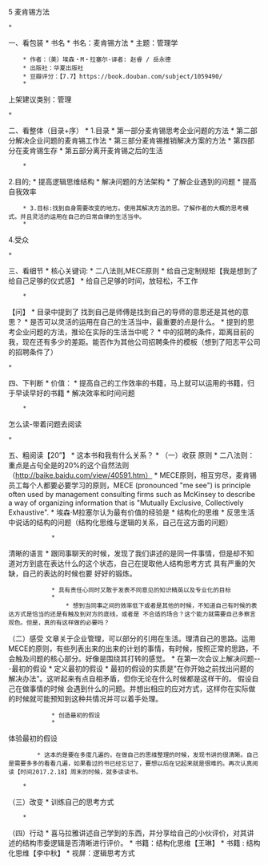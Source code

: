 5 麦肯锡方法

	* 
一、看包装
		* 
书名
			* 书名：麦肯锡方法
			* 
主题：管理学


		* 作者：（美）埃森・M・拉塞尔-译者: 赵睿 / 岳永德
		* 出版社：华夏出版社
		* 豆瓣评分：【7.7】https://book.douban.com/subject/1059490/
		* 
上架建议类别：管理


	* 
二、看整体（目录+序）
		* 
1.目录
			* 第一部分麦肯锡思考企业问题的方法
			* 第二部分解决企业问题的麦肯锡工作法
			* 第三部分麦肯锡推销解决方案的方法
			* 第四部分在麦肯锡生存
			* 
第五部分离开麦肯锡之后的生活


		* 
2.目的;
			* 提高逻辑思维结构
			* 解决问题的方法架构
			* 了解企业遇到的问题
			* 
提高自我效率


		* 3.目标:找到自身需要改变的地方。使用其解决方法的思。了解作者的大概的思考模式。并且灵活的运用在自己的日常自律的生活当中。
		* 
4.受众


	* 
三、看细节
		* 
核心关键词:
			* 二八法则,MECE原则
			* 给自己定制规矩【我是想到了 给自己足够的仪式感】
			* 
给自己足够的时间，放轻松，不工作


		* 
【问】
			* 目录中提到了 找到自己是师傅是找到自己的导师的意思还是其他的意思？
			* 是否可以灵活的运用在自己的生活当中，最重要的点是什么。
			* 提到的思考企业问题的方法，推论在实际的生活当中呢？
			* 中的招聘的条件，距离目前的我，现在还有多少的差距。能否作为其他公司招聘条件的模板（想到了阳志平公司的招聘条件了）




	* 
四、下判断
		* 
价值：
			* 提高自己的工作效率的书籍，马上就可以运用的书籍，归于早读早好的书籍
			* 
解决效率和时间问题


		* 
怎么读-带着问题去阅读


	* 
五、粗阅读【20”】
		* 这本书和我有什么关系？
		* 
（一）收获 原则
			* 二八法则：重点是占句全是的20%的这个自然法则（http://baike.baidu.com/view/40591.htm）
			* MECE原则，相互穷尽，麦肯锡员工每个人都要必要学习的原则，MECE (pronounced "me see") is principle often used by management consulting firms such as McKinsey to describe a way of organizing information that is "Mutually Exclusive, Collectively Exhaustive".
			* 
埃森·M拉塞尔认为最有价值的经验是
				* 
结构化的思维
					* 反思生活中说话的结构的问题（结构化思维与逻辑的关系，自己在这方面的问题）

				* 
清晰的语言
					* 跟同事聊天的时候，发现了我们讲述的是同一件事情，但是却不知道对方到底在表达什么的这个状态，自己在提取他人结构思考方式 具有严重的欠缺，自己的表达的时候也要 好好的锻炼。

				* 具有责任心同时又敢于发表不同意见的知识精英以及专业化的目标
				* 
					* 想到当同事之间的效率低下或者是其他的时候，不知道自己有时候的表达方式是恰当的还是有触及到对方的底线，或者是 不合适的场合？这个能力就需要自己多察言观色。但是，真的有这样做的必要吗？
（二）感受
		文章关于企业管理，可以部分的引用在生活。理清自己的思路。运用MECE的原则，有些列表出来的出来的计划的事情，有时候，按照正常的思路，不会触及问题的核心部分。好像是围绕其打转的感觉。			* 
在第一次会议上解决问题---最初的假设
				* 
定义最初的假设
					* 最初的假设的实质是"在你开始之前找出问题的解决办法"。这听起来有点自相矛盾，但你无论在什么时候都是这样干的。 假设自己在做事情的时候 会遇到什么的问题。并想出相应的应对方式，这样你在实际做的时候就可能预知到这种共情况并可以着手处理。

				* 创造最初的假设
				* 
体验最初的假设


			* 这本的是要在多度几遍的，在做自己的思维整理的时候，发现书讲的很清晰。自己是需要多多的看看几遍，如果看过的书已经忘记了，要想以后在记起来就是很难的。再次认真阅读【时间2017.2.18】周末的时候，就多读读书。

		* 
（三）改变
			* 
训练自己的思考方式


		* 
（四）行动
			* 喜马拉雅讲述自己学到的东西，并分享给自己的小伙评价，对其讲述的结构市委逻辑是否清晰进行评价。
			* 书籍：结构化思维【王琳】
			* 书籍 : 结构化思维【李中秋】
			* 视屏：逻辑思考方式



